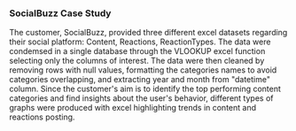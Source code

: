 ### SocialBuzz Case Study

The customer, SocialBuzz, provided three different excel datasets regarding their social platform: Content, Reactions, ReactionTypes.
The data were condemsed in a single database through the VLOOKUP excel function selecting only the columns of interest.
The data were then cleaned by removing rows with null values, formatting the categories names to avoid categories overlapping, and extracting year and month from "datetime" column.
Since the customer's aim is to identify the top performing content categories and find insights about the user's behavior, different types of graphs were produced with excel highlighting trends in content and reactions posting.
